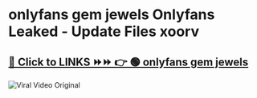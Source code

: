 
 # onlyfans gem jewels Onlyfans Leaked - Update Files xoorv

## <h2><a href="https://clipsfans.com/onlyfans_gem_jewels&ref=git">🔗 Click to LINKS ⏩⏩ 👉 🟢 onlyfans gem jewels </a></h2>

<a href="https://clipsfans.com/onlyfans_gem_jewels&ref=git" rel="nofollow" data-target="animated-image.originalLink"><img src="https://i.ibb.co.com/xMMVF88/686577567.gif" alt="Viral Video Original" style="max-width: 100%; display: inline-block;" data-target="animated-image.originalImage"></a>

